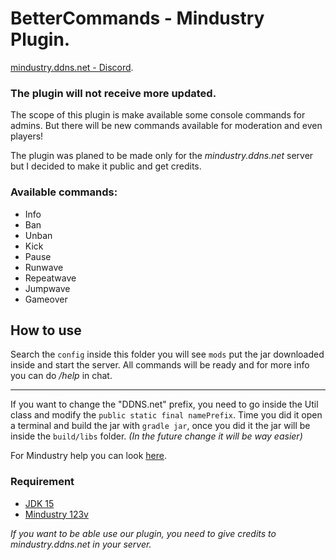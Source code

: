 # BetterCommands - Mindustry Plugin.
[mindustry.ddns.net - Discord](https://discord.gg/6gaRWsp).

### The plugin will not receive more updated.

The scope of this plugin is make available some console commands for admins. But there will be new commands available for moderation and even players!

The plugin was planed to be made only for the *mindustry.ddns.net* server but I decided to make it public and get credits.

### Available commands:

- Info
- Ban
- Unban
- Kick
- Pause
- Runwave
- Repeatwave
- Jumpwave
- Gameover

## How to use

Search the `config` inside this folder you will see `mods` put the jar downloaded inside and start the server. All commands will be ready and for more info you can do */help* in chat.

---

If you want to change the "DDNS.net" prefix, you need to go inside the Util class and modify the `public static final namePrefix`. Time you did it open a terminal and build the jar with `gradle jar`, once you did it the jar will be inside the `build/libs` folder. _(In the future change it will be way easier)_

For Mindustry help you can look [here](https://github.com/Anuken/Mindustry/blob/master/README.md).

### Requirement

- [JDK 15](https://adoptopenjdk.net/)
- [Mindustry 123v](https://anuke.itch.io/mindustry)

_If you want to be able use our plugin, you need to give credits to mindustry.ddns.net in your server._
